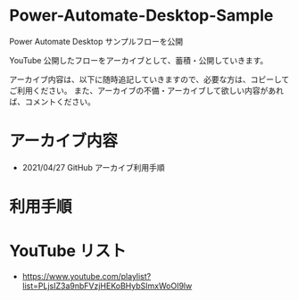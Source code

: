 # Power-Automate-Desktop-Sample
Power Automate Desktop サンプルフローを公開

YouTube 公開したフローをアーカイブとして、蓄積・公開していきます。

アーカイブ内容は、以下に随時追記していきますので、必要な方は、コピーしてご利用ください。
また、アーカイブの不備・アーカイブして欲しい内容があれば、コメントください。

# アーカイブ内容
* 2021/04/27 GitHub アーカイブ利用手順


# 利用手順

# YouTube リスト
* https://www.youtube.com/playlist?list=PLjsIZ3a9nbFVzjHEKoBHybSImxWoOI9lw

